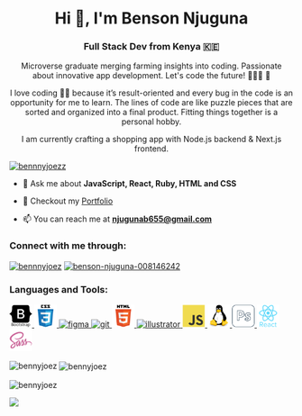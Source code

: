 <h1 align="center">Hi 👋, I'm Benson Njuguna</h1>
<h3 align="center">Full Stack Dev from Kenya 🇰🇪</h3>

<p align="center">
  Microverse graduate merging farming insights into coding. Passionate about innovative app development. Let's code the future! 👨‍💻✨ 🏁 
  <p align="center">I love coding 👨‍💻 because it’s result-oriented and every bug in the code is an opportunity for me to learn.  The lines of code are like puzzle pieces that are sorted and organized into a final product. Fitting things together is a personal hobby.</p>
  <p align="center">I am currently crafting a shopping app with Node.js backend & Next.js frontend. </p>

</p>

<p align="left"> <a href="https://x.com/bennnyjoez" target="blank"><img src="https://img.shields.io/twitter/follow/bennnyjoezz?logo=twitter&style=for-the-badge" alt="bennnyjoezz" /></a> </p>

- 💬 Ask me about **JavaScript, React, Ruby, HTML and CSS**
- 🔗 Checkout my [Portfolio](https://soft-portfolio.netlify.app/)

- 📫 You can reach me at **njugunab655@gmail.com**

<h3 align="left">Connect with me through:</h3>
<p align="left">
<a href="https://x.com/bennnyjoez" target="blank"><img align="center" src="https://raw.githubusercontent.com/rahuldkjain/github-profile-readme-generator/master/src/images/icons/Social/twitter.svg" alt="bennnyjoez" height="30" width="40" /></a>
<a href="https://linkedin.com/in/benson-njuguna-008146242" target="blank"><img align="center" src="https://raw.githubusercontent.com/rahuldkjain/github-profile-readme-generator/master/src/images/icons/Social/linked-in-alt.svg" alt="benson-njuguna-008146242" height="30" width="40" /></a>
</p>

<h3 align="left">Languages and Tools:</h3>
<p align="left"> <a href="https://getbootstrap.com" target="_blank" rel="noreferrer"> <img src="https://raw.githubusercontent.com/devicons/devicon/master/icons/bootstrap/bootstrap-plain-wordmark.svg" alt="bootstrap" width="40" height="40"/> </a> <a href="https://www.w3schools.com/css/" target="_blank" rel="noreferrer"> <img src="https://raw.githubusercontent.com/devicons/devicon/master/icons/css3/css3-original-wordmark.svg" alt="css3" width="40" height="40"/> </a> <a href="https://www.figma.com/" target="_blank" rel="noreferrer"> <img src="https://www.vectorlogo.zone/logos/figma/figma-icon.svg" alt="figma" width="40" height="40"/> </a> <a href="https://git-scm.com/" target="_blank" rel="noreferrer"> <img src="https://www.vectorlogo.zone/logos/git-scm/git-scm-icon.svg" alt="git" width="40" height="40"/> </a> <a href="https://www.w3.org/html/" target="_blank" rel="noreferrer"> <img src="https://raw.githubusercontent.com/devicons/devicon/master/icons/html5/html5-original-wordmark.svg" alt="html5" width="40" height="40"/> </a> <a href="https://www.adobe.com/in/products/illustrator.html" target="_blank" rel="noreferrer"> <img src="https://www.vectorlogo.zone/logos/adobe_illustrator/adobe_illustrator-icon.svg" alt="illustrator" width="40" height="40"/> </a> <a href="https://developer.mozilla.org/en-US/docs/Web/JavaScript" target="_blank" rel="noreferrer"> <img src="https://raw.githubusercontent.com/devicons/devicon/master/icons/javascript/javascript-original.svg" alt="javascript" width="40" height="40"/> </a> <a href="https://www.linux.org/" target="_blank" rel="noreferrer"> <img src="https://raw.githubusercontent.com/devicons/devicon/master/icons/linux/linux-original.svg" alt="linux" width="40" height="40"/> </a> <a href="https://www.photoshop.com/en" target="_blank" rel="noreferrer"> <img src="https://raw.githubusercontent.com/devicons/devicon/master/icons/photoshop/photoshop-line.svg" alt="photoshop" width="40" height="40"/> </a> <a href="https://reactjs.org/" target="_blank" rel="noreferrer"> <img src="https://raw.githubusercontent.com/devicons/devicon/master/icons/react/react-original-wordmark.svg" alt="react" width="40" height="40"/> </a> <a href="https://sass-lang.com" target="_blank" rel="noreferrer"> <img src="https://raw.githubusercontent.com/devicons/devicon/master/icons/sass/sass-original.svg" alt="sass" width="40" height="40"/> </a> </p>

<p><img align="left" src="https://github-readme-stats.vercel.app/api/top-langs?username=bennyjoez&show_icons=true&locale=en&layout=compact" alt="bennyjoez" /></p>

<p>&nbsp;<img align="center" src="https://github-readme-stats.vercel.app/api?username=bennyjoez&show_icons=true&locale=en" alt="bennyjoez" /></p>

<p><img align="center" src="https://github-readme-streak-stats.herokuapp.com/?user=bennyjoez&" alt="bennyjoez" /></p>


<a href="https://visitcount.itsvg.in">
  <img src="https://visitcount.itsvg.in/api?id=bennyjoez&label=Profile%20Views&color=3&icon=0&pretty=false" />
</a>
